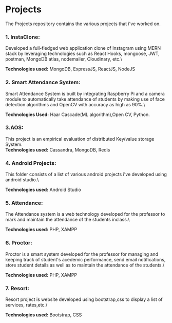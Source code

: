 # Projects

The Projects repository contains the various projects that i've worked on.

### 1. InstaClone:
Developed a full-fledged web application clone of Instagram using MERN stack by leveraging technologies such as React Hooks, mongoose, JWT, postman, MongoDB atlas, nodemailer, Cloudinary, etc.\

**Technologies used:** MongoDB, ExpressJS, ReactJS, NodeJS


### 2. Smart Attendance System:
Smart Attendance System is built by integrating Raspberry Pi and a camera module to automatically take attendance of students by making use of face detection algorithms and OpenCV with accuracy as high as 90%.\

**Technologies Used:** Haar Cascade(ML algorithm),Open CV, Python.


### 3.AOS: 
This project is an empirical evaluation of distributed Key/value storage System.\
**Technologies used:** Cassandra, MongoDB, Redis


### 4. Android Projects:
This folder consists of a list of various android projects i've developed using android studio.\

**Technologies used:** Android Studio


### 5. Attendance:
The Attendance system is a web technology developed for the professor to mark and maintain the attendance of the students inclass.\

**Technologies used:** PHP, XAMPP


### 6. Proctor:
Proctor is a smart system developed for the professor for managing and keeping track of student's acedemic performance, send email notifications, store student details as well as to maintain the attendance of the students.\

**Technologies used:** PHP, XAMPP


### 7. Resort:
Resort project is website developed using bootstrap,css to display a list of services, rates,etc.\

**Technologies used:** Bootstrap, CSS




